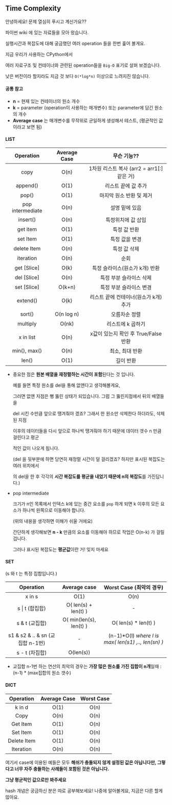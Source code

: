 ## Time Complexity



안녕하세요! 문제 열심히 푸시고 계신가요??

파이썬 wiki 에 있는 자료들을 모아 왔습니다.

실행시간과 복잡도에 대해 궁금했던 여러 operation 들을 한번 훑어 볼게요.



지금 우리가 사용하는 CPython에서

여러 자료구조 및 컨테이너와 관련된 operation들을  `Big-O` 표기로 살펴 보겠습니다.

낮은 버전이라 할지라도 지금 것 보다 `O(*log*n)` 이상으로 느려지진 않습니다. 





#### 공통 참고

- **n** = 현재 있는 컨테이너의 원소 개수
- **k** = parameter (operation이 사용하는 매개변수) 또는 parameter에 담긴 원소의 개수
- **Average case** 는 매개변수를 무작위로 균일하게 생성해서 테스트, (평균적인 값이라고 보면 됨)





#### LIST

|    Operation     | Average Case |                무슨 기능??                 |
| :--------------: | :----------: | :----------------------------------------: |
|       copy       |     O(n)     | 1차원 리스트 복사 (arr2 = arr1[:] 같은 거) |
|     append()     |     O(1)     |            리스트 끝에 값 추가             |
|      pop()       |     O(1)     |          마지막 원소 반환 및 제거          |
| pop intermediate |     O(n)     |               설명 밑에 있음               |
|     insert()     |     O(n)     |             특정위치에 값 삽입             |
|      get item       |     O(1)     |                특정 값 반환                |
|     set Item     |     O(1)     |               특정 값을 변경               |
|   delete Item    |     O(n)     |                특정 값 삭제                |
|    iteration     |     O(n)     |                    순회                    |
|   get [Slice]    |     O(k)     |       특정 슬라이스(원소가 k개) 반환       |
|   del [Slice]    |     O(n)     |          특정 부분 슬라이스 삭제           |
|   set [Slice]    |    O(k+n)    |          특정 부분 슬라이스 변경           |
|     extend()     |     O(k)     |   리스트 끝에 컨테이너(원소가 k개) 추가    |
|      sort()      |  O(n log n)  |               오름차순 정렬                |
|     multiply     |    O(nk)     |             리스트에 k 곱하기              |
|    x in list     |     O(n)     |    x값이 있는지 확인 후 True/False 반환    |
|   min(), max()   |     O(n)     |              최소, 최대 반환               |
|      len()       |     O(1)     |                 길이 반환                  |

- 중요한 점은 **원본 배열을 재정렬하는 시간이 포함**된다는 것 입니다.

  예를 들면 특정 원소를 del을 통해 없앤다고 생각해볼게요, 

  그러면 없앤 지점은 뻥 뚫린 상태가 되있습니다. 그럼 그 뚫린지점에서 뒤의 배열들을

  del 시킨 수만큼 앞으로 땡겨줘야 겠죠? 그래서 한 원소만 삭제한다 하더라도, 삭제된 지점

  이후의 데이터들을 다시 앞으로 하나씩 땡겨줘야 하기 때문에 데이터 갯수 n 만큼 걸린다고 평군

  적인 값이 나오게 됩니다.

  (del 을 뒷부분에 하면 당연히 재정렬 시간이 덜 걸리겠죠? 하지만 표시된 복잡도는  여러 위치에서

  의 del을 한 후 각각의 **시간 복잡도를 평균을 내었기 때문에 n의 복잡도**를 가진답니다.) 

- pop intermediate

  크기가 n인 목록에서 인덱스 k에 있는 중간 요소를 `pop` 하게 되면 k 이후의 모든 요소가 하나씩 왼쪽으로 이동해야 합니다.

  (위의 내용을 생각하면 이해가 쉬울 거에요)

  간단하게 생각해보면 **n - k** 만큼의 요소를 이동해야 하므로 작업은 O(n-k) 가 걸릴겁니다.

  그러나 표시된 복잡도는 **평균값**이란 거! 잊지 마세요





#### SET	

(s 와 t 는 특정 집합입니다.)

|           **Operation**           |     **Average case**      |              **Worst Case** (최악의 경우)              |
| :-------------------------------: | :-----------------------: | :----------------------------------------------------: |
|              x in s               |           O(1)            |                          O(n)                          |
|          s \| t (합집합)          |  O(  len(s) + len(t)  )   |                           -                            |
|          s & t  (교집합)          | O(  min(len(s), len(t)  ) |                 O(  len(s) * len(t)  )                 |
| s1 & s2 & .. & sn  (교집합 n-1번) |             -             | (n-1)*O(l)    *where l is max( len(s1) ,.., len(sn) )* |
|          s - t (차집합)           |         O(len(s))         |                                                        |

- 교집합 n-1번 하는 연산의 최악의 경우는 **가장 많은 원소를 가진 집합이 n개**일때 : (n-1) * (max집합의 원소 갯수) 





#### DICT

| **Operation** | **Average Case** | **Worst Case** |
| :-----------: | :--------------: | :------------: |
|    k in d     |       O(1)       |      O(n)      |
|     Copy      |       O(n)       |      O(n)      |
|   Get Item    |       O(1)       |      O(n)      |
|   Set Item    |       O(1)       |      O(n)      |
|  Delete Item  |       O(1)       |      O(n)      |
|   Iteration   |       O(n)       |      O(n)      |

여기서 case에 이용된 예들은 모두 **해쉬가  충돌되지 않게 설정된 값은 아닙니다만, 그렇다고 너무 자주 충돌하는 사례들이 포함된 것은 아닙니다.**

**그냥 평균적인 값으로만 봐주세요**

 hash 개념은 궁금하신 분은 따로 공부해보세요! 나중에 알아볼게요, 지금은 다른 할게 많아요.
